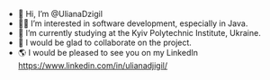 - 👋 Hi, I’m @UlianaDzigil
- 👩‍💻 I’m interested in software development, especially in Java.
- 🌱 I’m currently studying at the Kyiv Polytechnic Institute, Ukraine.
- 🤝 I would be glad to collaborate on the project.
- 🌎 I would be pleased to see you on my LinkedIn 
 https://www.linkedin.com/in/ulianadjigil/

<!---
ulianadjigil/ulianadjigil is a ✨ special ✨ repository because its `README.md` (this file) appears on your GitHub profile.
You can click the Preview link to take a look at your changes.
--->
